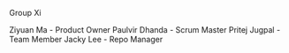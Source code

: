 Group Xi

Ziyuan Ma - Product Owner
Paulvir Dhanda - Scrum Master
Pritej Jugpal - Team Member
Jacky Lee - Repo Manager